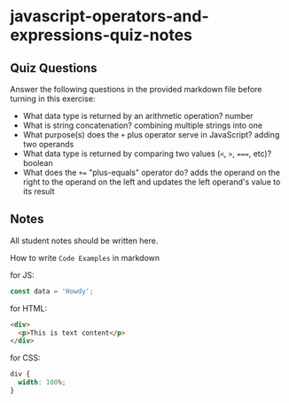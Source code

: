 # javascript-operators-and-expressions-quiz-notes

## Quiz Questions

Answer the following questions in the provided markdown file before turning in this exercise:

- What data type is returned by an arithmetic operation?
  number
- What is string concatenation?
  combining multiple strings into one
- What purpose(s) does the `+` plus operator serve in JavaScript?
  adding two operands
- What data type is returned by comparing two values (`<`, `>`, `===`, etc)?
  boolean
- What does the `+=` "plus-equals" operator do?
  adds the operand on the right to the operand on the left and updates the left operand's value to its result

## Notes

All student notes should be written here.

How to write `Code Examples` in markdown

for JS:

```javascript
const data = 'Howdy';
```

for HTML:

```html
<div>
  <p>This is text content</p>
</div>
```

for CSS:

```css
div {
  width: 100%;
}
```
